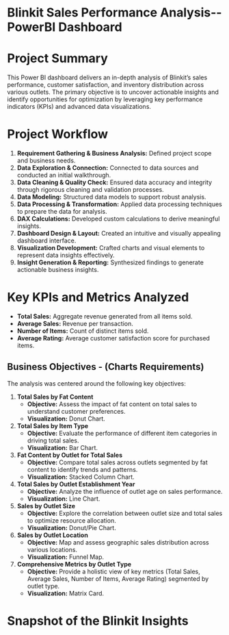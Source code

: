 ﻿# Blinkit Sales Performance Analysis--PowerBI Dashboard
 
# Project Summary
This Power BI dashboard delivers an in-depth analysis of Blinkit’s sales performance, customer satisfaction, and inventory distribution across various outlets. The primary objective is to uncover actionable insights and identify opportunities for optimization by leveraging key performance indicators (KPIs) and advanced data visualizations.

# Project Workflow
1. **Requirement Gathering & Business Analysis:** Defined project scope and business needs.
2. **Data Exploration & Connection:** Connected to data sources and conducted an initial walkthrough.
3. **Data Cleaning & Quality Check:** Ensured data accuracy and integrity through rigorous cleaning and validation processes.
4. **Data Modeling:** Structured data models to support robust analysis.
5. **Data Processing & Transformation:** Applied data processing techniques to prepare the data for analysis.
6. **DAX Calculations:** Developed custom calculations to derive meaningful insights.
7. **Dashboard Design & Layout:** Created an intuitive and visually appealing dashboard interface.
8. **Visualization Development:** Crafted charts and visual elements to represent data insights effectively.
9. **Insight Generation & Reporting:** Synthesized findings to generate actionable business insights.


# Key KPIs and Metrics Analyzed  
- **Total Sales:** Aggregate revenue generated from all items sold.
- **Average Sales:** Revenue per transaction.
- **Number of Items:** Count of distinct items sold.
- **Average Rating:** Average customer satisfaction score for purchased items.
 
## Business Objectives - (Charts Requirements)
The analysis was centered around the following key objectives:
1. **Total Sales by Fat Content**
   - **Objective:** Assess the impact of fat content on total sales to understand customer preferences.
   - **Visualization:** Donut Chart.
2. **Total Sales by Item Type**
   - **Objective:** Evaluate the performance of different item categories in driving total sales.
   - **Visualization:** Bar Chart.
3. **Fat Content by Outlet for Total Sales**
   - **Objective:** Compare total sales across outlets segmented by fat content to identify trends and patterns.
   - **Visualization:** Stacked Column Chart.
4. **Total Sales by Outlet Establishment Year**
   - **Objective:** Analyze the influence of outlet age on sales performance.
   - **Visualization:** Line Chart.
5. **Sales by Outlet Size**
   - **Objective:** Explore the correlation between outlet size and total sales to optimize resource allocation.
   - **Visualization:** Donut/Pie Chart.
6. **Sales by Outlet Location**
   - **Objective:** Map and assess geographic sales distribution across various locations.
   - **Visualization:** Funnel Map.
7. **Comprehensive Metrics by Outlet Type**
   - **Objective:** Provide a holistic view of key metrics (Total Sales, Average Sales, Number of Items, Average Rating) segmented by outlet type.
   - **Visualization:** Matrix Card.

# Snapshot of the Blinkit Insights


  

